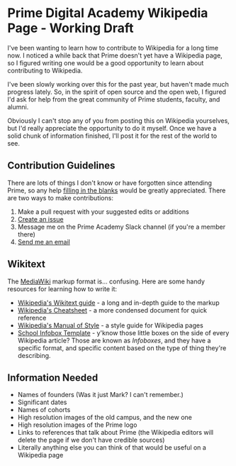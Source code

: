 # Prime Digital Academy Wikipedia Page - Working Draft

I've been wanting to learn how to contribute to Wikipedia for a long time now. I noticed a while back that Prime doesn't yet have a Wikipedia page, so I figured writing one would be a good opportunity to learn about contributing to Wikipedia.

I've been slowly working over this for the past year, but haven't made much progress lately. So, in the spirit of open source and the open web, I figured I'd ask for help from the great community of Prime students, faculty, and alumni.

Obviously I can't stop any of you from posting this on Wikipedia yourselves, but I'd really appreciate the opportunity to do it myself. Once we have a solid chunk of information finished, I'll post it for the rest of the world to see.

## Contribution Guidelines

There are lots of things I don't know or have forgotten since attending Prime, so any help [filling in the blanks](#information-needed) would be greatly appreciated. There are two ways to make contributions:

1. Make a pull request with your suggested edits or additions
2. [Create an issue](https://github.com/hisaac/prime-academy-wikipedia/issues)
3. Message me on the Prime Academy Slack channel (if you're a member there)
4. [Send me an email](mailto:prime-wikipedia@hisaac.net)

## Wikitext

The [MediaWiki](https://www.mediawiki.org/wiki/MediaWiki) markup format is… confusing. Here are some handy resources for learning how to write it:

- [Wikipedia's Wikitext guide](https://en.wikipedia.org/wiki/Help:Wikitext) - a long and in-depth guide to the markup
- [Wikipedia's Cheatsheet](https://en.wikipedia.org/wiki/Help:Cheatsheet) - a more condensed document for quick reference
- [Wikipedia's Manual of Style](https://en.wikipedia.org/wiki/Wikipedia:Manual_of_Style) - a style guide for Wikipedia pages
- [School Infobox Template](https://en.wikipedia.org/wiki/Template:Infobox_school) - y'know those little boxes on the side of every Wikipedia article? Those are known as *Infoboxes*, and they have a specific format, and specific content based on the type of thing they're describing.

## Information Needed

- Names of founders (Was it just Mark? I can't remember.)
- Significant dates
- Names of cohorts
- High resolution images of the old campus, and the new one
- High resolution images of the Prime logo
- Links to references that talk about Prime (the Wikipedia editors will delete the page if we don't have credible sources)
- Literally anything else you can think of that would be useful on a Wikipedia page
